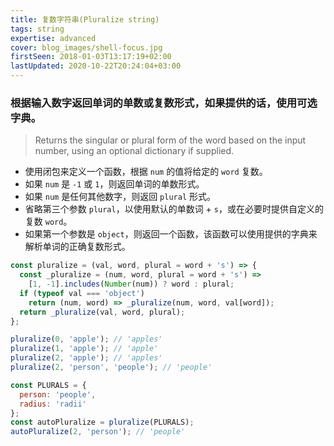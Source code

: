 ```yaml
---
title: 复数字符串(Pluralize string)
tags: string
expertise: advanced
cover: blog_images/shell-focus.jpg
firstSeen: 2018-01-03T13:17:19+02:00
lastUpdated: 2020-10-22T20:24:04+03:00
---
```


### 根据输入数字返回单词的单数或复数形式，如果提供的话，使用可选字典。
> Returns the singular or plural form of the word based on the input number, using an optional dictionary if supplied.

- 使用闭包来定义一个函数，根据 `num` 的值将给定的 `word` 复数。
- 如果 `num` 是 `-1` 或 `1`，则返回单词的单数形式。
- 如果 `num` 是任何其他数字，则返回 `plural` 形式。
- 省略第三个参数 `plural`，以使用默认的单数词 + `s`，或在必要时提供自定义的复数 `word`。
- 如果第一个参数是 `object`，则返回一个函数，该函数可以使用提供的字典来解析单词的正确复数形式。

```js
const pluralize = (val, word, plural = word + 's') => {
  const _pluralize = (num, word, plural = word + 's') =>
    [1, -1].includes(Number(num)) ? word : plural;
  if (typeof val === 'object')
    return (num, word) => _pluralize(num, word, val[word]);
  return _pluralize(val, word, plural);
};
```

```js
pluralize(0, 'apple'); // 'apples'
pluralize(1, 'apple'); // 'apple'
pluralize(2, 'apple'); // 'apples'
pluralize(2, 'person', 'people'); // 'people'

const PLURALS = {
  person: 'people',
  radius: 'radii'
};
const autoPluralize = pluralize(PLURALS);
autoPluralize(2, 'person'); // 'people'
```
